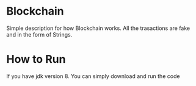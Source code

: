 # Blockchain
Simple description for how Blockchain works.
All the trasactions are fake and in the form of Strings.

# How to Run
If you have jdk version 8. You can simply download and run the code
